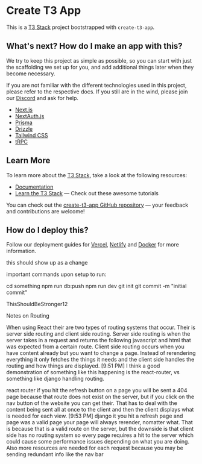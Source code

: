 # Create T3 App

This is a [T3 Stack](https://create.t3.gg/) project bootstrapped with `create-t3-app`.

## What's next? How do I make an app with this?

We try to keep this project as simple as possible, so you can start with just the scaffolding we set up for you, and add additional things later when they become necessary.

If you are not familiar with the different technologies used in this project, please refer to the respective docs. If you still are in the wind, please join our [Discord](https://t3.gg/discord) and ask for help.

- [Next.js](https://nextjs.org)
- [NextAuth.js](https://next-auth.js.org)
- [Prisma](https://prisma.io)
- [Drizzle](https://orm.drizzle.team)
- [Tailwind CSS](https://tailwindcss.com)
- [tRPC](https://trpc.io)

## Learn More

To learn more about the [T3 Stack](https://create.t3.gg/), take a look at the following resources:

- [Documentation](https://create.t3.gg/)
- [Learn the T3 Stack](https://create.t3.gg/en/faq#what-learning-resources-are-currently-available) — Check out these awesome tutorials

You can check out the [create-t3-app GitHub repository](https://github.com/t3-oss/create-t3-app) — your feedback and contributions are welcome!

## How do I deploy this?

Follow our deployment guides for [Vercel](https://create.t3.gg/en/deployment/vercel), [Netlify](https://create.t3.gg/en/deployment/netlify) and [Docker](https://create.t3.gg/en/deployment/docker) for more information.

this should show up as a change

important commands upon setup to run:

cd something
npm run db:push
npm run dev
git init
git commit -m "initial commit"

ThisShouldBeStronger12

Notes on Routing

When using React their are two types of routing systems that occur. Their is server side routing and client side routing. Server side routing is when the server takes in a request and returns the following javascript and html that was expected from a certain route. Client side routing occurs when you have content already but you want to change a page. Instead of rerendering everything it only fetches the things it needs and the client side handles the routing and how things are displayed.
[9:51 PM]
I think a good demonstration of something like this happening is the react-router, vs something like django handling routing.

react router if you hit the refresh button on a page you will be sent a 404 page because that route does not exist on the server, but if you click on the nav button of the website you can get their. That has to deal with the content being sent all at once to the client and then the client displays what is needed for each view.
[9:53 PM]
django it you hit a refresh page and page was a valid page your page will always rerender, nomatter what. That is because that is a valid route on the server, but the downside is that client side has no routing system so every page requires a hit to the server which could cause some performance issues depending on what you are doing. Also more resources are needed for each request because you may be sending redundant info like the nav bar